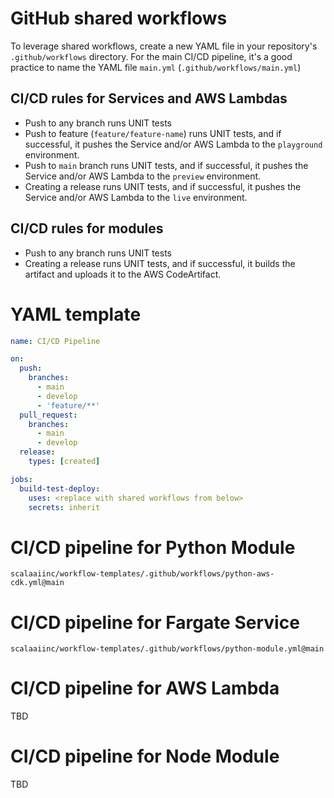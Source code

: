 # GitHub shared workflows

To leverage shared workflows, create a new YAML file in your repository's `.github/workflows` directory. For the main CI/CD pipeline, it's a good practice to name the YAML file `main.yml` (`.github/workflows/main.yml`)

## CI/CD rules for Services and AWS Lambdas
* Push to any branch runs UNIT tests
* Push to feature (`feature/feature-name`) runs UNIT tests, and if successful, it pushes the Service and/or AWS Lambda to the `playground` environment.
* Push to `main` branch runs UNIT tests, and if successful, it pushes the Service and/or AWS Lambda to the `preview` environment.
* Creating a release runs UNIT tests, and if successful, it pushes the Service and/or AWS Lambda to the `live` environment.

## CI/CD rules for modules
* Push to any branch runs UNIT tests
* Creating a release runs UNIT tests, and if successful, it builds the artifact and uploads it to the AWS CodeArtifact.

# YAML template
```yaml
name: CI/CD Pipeline

on:
  push:
    branches:
      - main
      - develop
      - 'feature/**'
  pull_request:
    branches:
      - main
      - develop
  release:
    types: [created]

jobs:
  build-test-deploy:
    uses: <replace with shared workflows from below>
    secrets: inherit
``` 

# CI/CD pipeline for Python Module
`scalaaiinc/workflow-templates/.github/workflows/python-aws-cdk.yml@main`

# CI/CD pipeline for Fargate Service
`scalaaiinc/workflow-templates/.github/workflows/python-module.yml@main`

# CI/CD pipeline for AWS Lambda
TBD

# CI/CD pipeline for Node Module
TBD

